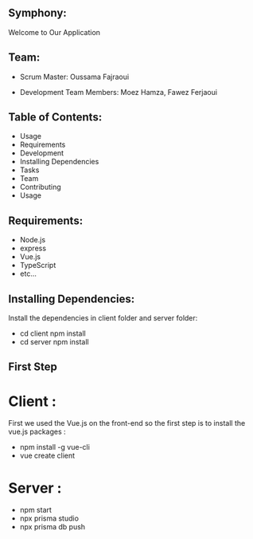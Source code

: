 ## Symphony:

Welcome to Our Application

## Team:
- Scrum Master: Oussama Fajraoui

- Development Team Members: Moez Hamza, Fawez Ferjaoui

## Table of Contents:

- Usage
- Requirements
- Development
- Installing Dependencies
- Tasks
- Team
- Contributing
- Usage

## Requirements:

- Node.js
- express
- Vue.js
- TypeScript
- etc...

## Installing Dependencies:
Install the dependencies in client folder and server folder:

- cd client npm install 
- cd server npm install

## First Step

# Client :
First we used the Vue.js on the front-end so the first step is to install the vue.js packages :
- npm install -g vue-cli
- vue create client

# Server :
- npm start
- npx prisma studio
- npx prisma db push 
